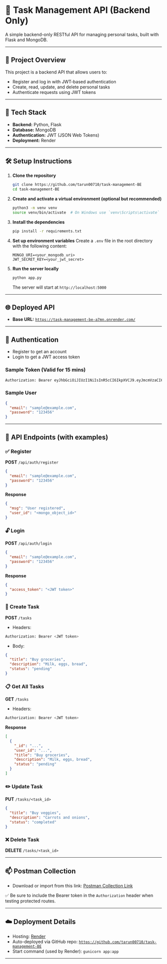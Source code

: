# 📝 Task Management API (Backend Only)

A simple backend-only RESTful API for managing personal tasks, built with Flask and MongoDB.

---

## 🚀 Project Overview

This project is a backend API that allows users to:
- Register and log in with JWT-based authentication
- Create, read, update, and delete personal tasks
- Authenticate requests using JWT tokens

---

## 🧰 Tech Stack

- **Backend:** Python, Flask
- **Database:** MongoDB
- **Authentication:** JWT (JSON Web Tokens)
- **Deployment:** Render

---

## 🛠️ Setup Instructions

1. **Clone the repository**
   ```bash
   git clone https://github.com/tarun00710/task-management-BE
   cd task-management-BE
   ```

2. **Create and activate a virtual environment (optional but recommended)**
   ```bash
   python3 -m venv venv
   source venv/bin/activate  # On Windows use `venv\Scripts\activate`
   ```

3. **Install the dependencies**
   ```bash
   pip install -r requirements.txt
   ```

4. **Set up environment variables**
   Create a `.env` file in the root directory with the following content:
   ```env
   MONGO_URI=<your_mongodb_uri>
   JWT_SECRET_KEY=<your_jwt_secret>
   ```

5. **Run the server locally**
   ```bash
   python app.py
   ```
   The server will start at `http://localhost:5000`

---

## 🌐 Deployed API

- **Base URL:** [`https://task-management-be-a7mn.onrender.com/`](https://task-management-be-a7mn.onrender.com/)

---

## 🔐 Authentication

- Register to get an account
- Login to get a JWT access token

### Sample Token (Valid for 15 mins)
```bash
Authorization: Bearer eyJhbGciOiJIUzI1NiIsInR5cCI6IkpXVCJ9.eyJmcmVzaCI6ZmFsc2UsImlhdCI6MTc0NDIwOTE4MiwianRpIjoiMGM5YmQ1NzgtOTAxZi00MDc5LTg1ZDctN2JjNWMwMWUxNjk4IiwidHlwZSI6ImFjY2VzcyIsInN1YiI6IjY3ZjY4NTEwZTAzOWUzZTkyNjU1ZTU4YiIsIm5iZiI6MTc0NDIwOTE4MiwiY3NyZiI6ImM1YTIxNWI5LWQ1MjEtNDQ4ZC04ZGE3LTM3NjE0YmJkYjk0MSIsImV4cCI6MTc0NjgwMTE4Mn0.WruEfMoaMPBtzu_Z8lbqw1P7EUvQ33_aWb5O1it9wlY
```

### Sample User
```json
{
  "email": "sample@example.com",
  "password": "123456"
}
```

---

## 📮 API Endpoints (with examples)

### ✅ Register
**POST** `/api/auth/register`
```json
{
  "email": "sample@example.com",
  "password": "123456"
}
```
**Response**
```json
{
  "msg": "User registered",
  "user_id": "<mongo_object_id>"
}
```

### 🔓 Login
**POST** `/api/auth/login`
```json
{
  "email": "sample@example.com",
  "password": "123456"
}
```
**Response**
```json
{
  "access_token": "<JWT token>"
}
```

### 📝 Create Task
**POST** `/tasks`
- Headers:
```bash
Authorization: Bearer <JWT token>
```
- Body:
```json
{
  "title": "Buy groceries",
  "description": "Milk, eggs, bread",
  "status": "pending"
}
```

### 📋 Get All Tasks
**GET** `/tasks`
- Headers:
```bash
Authorization: Bearer <JWT token>
```
**Response**
```json
[
  {
    "_id": "...",
    "user_id": "...",
    "title": "Buy groceries",
    "description": "Milk, eggs, bread",
    "status": "pending"
  }
]
```

### ✏️ Update Task
**PUT** `/tasks/<task_id>`
```json
{
  "title": "Buy veggies",
  "description": "Carrots and onions",
  "status": "completed"
}
```

### ❌ Delete Task
**DELETE** `/tasks/<task_id>`

---

## 📫 Postman Collection

- Download or import from this link:
[Postman Collection Link](https://www.postman.com/your-collection-link)

✅ Be sure to include the Bearer token in the `Authorization` header when testing protected routes.

---

## ☁️ Deployment Details

- Hosting: [Render](https://render.com)
- Auto-deployed via GitHub repo: [`https://github.com/tarun00710/task-management-BE`](https://github.com/tarun00710/task-management-BE)
- Start command (used by Render): `gunicorn app:app`

---



